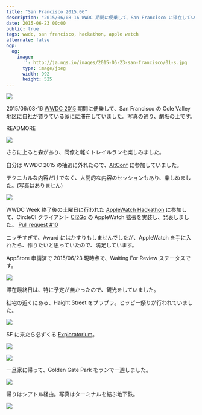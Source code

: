 ```yaml
---
title: "San Francisco 2015.06"
description: "2015/06/08-16 WWDC 期間に便乗して、San Francisco に滞在していました。"
date: 2015-06-23 00:00
public: true
tags: wwdc, san francisco, hackathon, apple watch
alternate: false
ogp:
  og:
    image:
      '': http://ja.ngs.io/images/2015-06-23-san-francisco/01-s.jpg
      type: image/jpeg
      width: 992
      height: 525
---
```


![](2015-06-23-san-francisco/01-s.jpg)

2015/06/08-16 [WWDC 2015] 期間に便乗して、San Francisco の Cole Valley 地区に自社が賃りている家にに滞在していました。写真の通り、劇坂の上です。

READMORE

![](2015-06-23-san-francisco/02-s.jpg)

さらに上ると森があり、同僚と軽くトレイルランを楽しみました。

自分は WWDC 2015 の抽選に外れたので、[AltConf] に参加していました。

テクニカルな内容だけでなく、人間的な内容のセッションもあり、楽しめました。(写真はありません)

![](2015-06-23-san-francisco/03-s.jpg)

WWDC Week 終了後の土曜日に行われた [AppleWatch Hackathon] に参加して、CircleCI クライアント [CI2Go] の AppleWatch 拡張を実装し、発表しました。 [Pull request #10]

ニッチすぎて、Award にはかすりもしませんでしたが、AppleWatch を手に入れたら、作りたいと思っていたので、満足しています。

AppStore 申請済で 2015/06/23 現時点で、Waiting For Review ステータスです。

![](2015-06-23-san-francisco/04-s.jpg)

滞在最終日は、特に予定が無かったので、観光をしていました。

社宅の近くにある、Haight Street をブラブラ。ヒッピー祭りが行われていました。

![](2015-06-23-san-francisco/05-s.jpg)

SF に来たら必ずくる [Exploratorium]。

![](2015-06-23-san-francisco/06-s.jpg)

![](2015-06-23-san-francisco/07-s.jpg)

一旦家に帰って、Golden Gate Park をランで一週しました。

![](2015-06-23-san-francisco/08-s.jpg)

帰りはシアトル経由。写真はターミナルを結ぶ地下鉄。

![](2015-06-23-san-francisco/09-s.jpg)

[AltConf]: http://altconf.com/
[AppleWatch Hackathon]: http://www.hackathon.watch/
[CI2Go]: /2014/11/26/ci2go/
[Pull request #10]: https://github.com/ngs/ci2go/pull/10
[WWDC 2015]: https://developer.apple.com/wwdc/
[Exploratorium]: http://www.exploratorium.edu/
